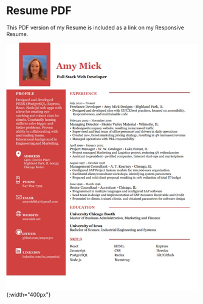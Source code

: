 # Resume PDF

This PDF version of my Resume is included as a link on my Responsive Resume.

![Resume PDF](https://github.com/amym321/Resume-PDF/blob/master/ResumePDF.jpg) {:width="400px"} 